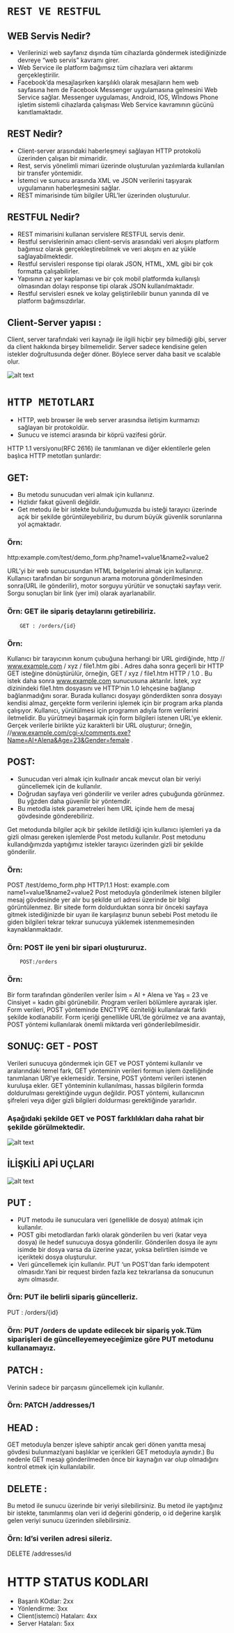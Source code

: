 # ``` REST VE RESTFUL ```


## WEB Servis Nedir?
- Verilerinizi web sayfanız dışında tüm cihazlarda göndermek istediğinizde devreye “web servis” kavramı girer.
- Web Service ile platform bağımsız tüm cihazlara veri aktarımı gerçekleştirilir.
- Facebook’da mesajlaşırken karşılıklı olarak mesajların hem web sayfasına hem de Facebook Messenger uygulamasına gelmesini Web Service sağlar. Messenger uygulaması, Android, IOS, Wİndows Phone işletim sistemli cihazlarda çalışması Web Service kavramının gücünü kanıtlamaktadır.


## REST Nedir?
- Client-server arasındaki haberleşmeyi sağlayan HTTP protokolü üzerinden çalışan bir mimaridir.
- Rest, servis yönelimli mimari üzerinde oluşturulan yazılımlarda kullanılan bir transfer yöntemidir. 
- İstemci ve sunucu arasında XML ve JSON verilerini taşıyarak uygulamanın haberleşmesini sağlar.
- REST mimarisinde tüm bilgiler URL’ler üzerinden oluşturulur.

## RESTFUL Nedir?
- REST mimarisini kullanan servislere RESTFUL servis denir.
- Restful servislerinin amacı client-servis arasındaki veri akışını platform bağımsız olarak gerçekleştirebilmek ve veri akışını en az yükle sağlayabilmektedir.
- Restful servisleri response tipi olarak JSON, HTML, XML gibi bir çok formatta çalışabilirler. 
- Yapısının az yer kaplaması ve bir çok mobil platformda kullanışlı olmasından dolayı response tipi olarak JSON kullanılmaktadır.
- Restful servisleri esnek ve kolay geliştirilebilir bunun yanında dil ve platform bağımsızdırlar.

## Client-Server yapısı : 
Client, server tarafındaki veri kaynağı ile ilgili hiçbir şey bilmediği gibi, server da client hakkında birşey bilmemelidir. Server sadece kendisine gelen istekler doğrultusunda değer döner. Böylece server daha basit ve scalable olur.

![alt text](https://encrypted-tbn0.gstatic.com/images?q=tbn:ANd9GcRKk5bbEuFHSxe0o5sY2mkR0s5hBdjmIvbECQ&usqp=CAU)







 # ``` HTTP METOTLARI ```
- HTTP, web browser ile web server arasındsa iletişim kurmamızı sağlayan bir protokoldür.
- Sunucu ve istemci arasında bir köprü vazifesi görür.

HTTP 1.1 versiyonu(RFC 2616) ile tanımlanan ve diğer eklentilerle gelen başlıca HTTP metotları şunlardır:

## GET:
- Bu metodu sunucudan veri almak için kullanırız. 
- Hızlıdır fakat güvenli değildir. 
- Get metodu ile bir istekte bulunduğumuzda bu isteği tarayıcı üzerinde açık bir şekilde görüntüleyebiliriz, bu durum büyük güvenlik sorunlarına yol açmaktadır.

### Örn:
http:example.com/test/demo_form.php?name1=value1&name2=value2

URL’yi bir web sunucusundan HTML belgelerini almak için kullanırız.
Kullanıcı tarafından bir sorgunun arama motoruna gönderilmesinden sonra(URL ile gönderilir), motor sorguyu yürütür ve sonuçtaki sayfayı verir.  Sorgu sonuçları bir link (yer imi) olarak ayarlanabilir.

### Örn: GET ile sipariş detaylarını getirebiliriz.
		GET : /orders/{id}

### Örn: 
Kullanıcı bir tarayıcının konum çubuğuna herhangi bir URL girdiğinde, http // www.example.com / xyz / file1.htm gibi . Adres daha sonra geçerli bir HTTP GET isteğine dönüştürülür, örneğin, GET / xyz / file1.htm HTTP / 1.0 .
Bu istek daha sonra www.example.com sunucusuna aktarılır. İstek, xyz dizinindeki file1.htm dosyasını ve HTTP'nin 1.0 lehçesine bağlanıp bağlanmadığını sorar. Burada kullanıcı dosyayı gönderdikten sonra dosyayı kendisi almaz, gerçekte form verilerini işlemek için bir program arka planda çalışıyor.
Kullanıcı, yürütülmesi için programın adıyla form verilerini iletmelidir. Bu yürütmeyi başarmak için form bilgileri istenen URL'ye eklenir. Gerçek verilerle birlikte yüz karakterli bir URL oluşturur; örneğin, //www.example.com/cgi-x/comments.exe?Name=AI+Alena&Age=23&Gender=female .


## POST:
- Sunucudan veri almak için kullnaılır ancak mevcut olan bir veriyi güncellemek için de kullanılır.
- Doğrudan sayfaya veri gönderilir ve veriler adres çubuğunda görünmez. Bu yğzden daha güvenilir bir yöntemdir.
- Bu metodla istek parametreleri hem URL içinde hem de mesaj gövdesinde gönderebiliriz.

Get metodunda bilgiler açık bir şekilde iletildiği için kullanıcı işlemleri ya da gizli olması gereken işlemlerde Post metodu kullanılır.
Post metodunu kullandığımızda yaptığımız istekler tarayıcı üzerinden gizli bir şekilde gönderilir.

### Örn:
POST /test/demo_form.php HTTP/1.1
Host: example.com
name1=value1&name2=value2
Post metoduyla gönderilmek istenen bilgiler mesaj gövdesinde yer alır bu şekilde url adresi üzerinde bir bilgi görüntülenmez. Bir sitede form doldurduktan sonra bir önceki sayfaya gitmek istediğinizde bir uyarı ile karşılaşırız bunun sebebi Post metodu ile giden bilgileri tekrar tekrar sunucuya yüklemek istenmemesinden kaynaklanmaktadır.

### Örn: POST ile yeni bir sipari oluştururuz.
		POST:/orders
    
### Örn:
Bir form tarafından gönderilen veriler İsim = AI + Alena ve Yaş = 23 ve Cinsiyet = kadın gibi görünebilir. Program verileri bölümlere ayırarak işler. Form verileri, POST yönteminde ENCTYPE özniteliği kullanılarak farklı şekilde kodlanabilir.
Form içeriği genellikle URL’de görülmez ve ana avantajı, POST yöntemi kullanılarak önemli miktarda veri gönderilebilmesidir.


## SONUÇ: GET - POST 
Verileri sunucuya göndermek için GET ve POST yöntemi kullanılır ve aralarındaki temel fark, GET yönteminin verileri formun işlem özelliğinde tanımlanan URI'ye eklemesidir. Tersine, POST yöntemi verileri istenen kuruluşa ekler. GET yönteminin kullanılması, hassas bilgilerin formda doldurulması gerektiğinde uygun değildir. POST yöntemi, kullanıcının şifreleri veya diğer gizli bilgileri doldurması gerektiğinde yararlıdır.

### Aşağıdaki şekilde GET ve POST farklılıkları daha rahat bir şekilde görülmektedir.

![alt text](https://ugurgelisken.com/wp-content/uploads/2017/07/bb.png)


## İLİŞKİLİ APİ UÇLARI
![alt text](https://miro.medium.com/max/1400/1*GIiYwvBEFReWH4QAdU0Mzw.png)



## PUT :
- PUT metodu ile sunuculara veri (genellikle de dosya) atılmak için kullanılır. 
- POST gibi metodlardan farklı olarak gönderilen bu veri (katar veya dosya) ile hedef sunucuya dosya gönderilir. Gönderilen dosya ile aynı isimde bir dosya varsa da üzerine yazar, yoksa belirtilen isimde ve içerikteki dosya oluşturulur.
- Veri güncellemek için kullanılır. PUT ‘un POST’dan farkı idempotent olmasıdır.Yani bir request birden fazla kez tekrarlansa da sonucunun aynı olmasıdır.
### Örn: PUT ile belirli sipariş güncelleriz.
PUT : /orders/{id}
### Örn: PUT /orders de update edilecek bir sipariş yok.Tüm siparişleri de güncelleyemeyeceğimize göre PUT metodunu kullanamayız.

## PATCH :
Verinin sadece bir parçasını güncellemek için kullanılır.
### Örn: PATCH /addresses/1

## HEAD :
GET metoduyla benzer işleve sahiptir ancak geri dönen yanıtta mesaj gövdesi bulunmaz(yani başlıklar ve içerikleri GET metoduyla aynıdır.) 
Bu nedenle GET mesajı gönderilmeden önce bir kaynağın var olup olmadığını kontrol etmek için kullanılabilir.


## DELETE :
Bu metod ile sunucu üzerinde bir veriyi silebilirsiniz. Bu metod ile yaptığınız bir istekte, tanımlanmış olan veri id değerini gönderip, o id değerine karşlık gelen veriyi sunucu üzerinden silebilirsiniz.

### Örn: Id’si verilen adresi sileriz.
DELETE /addresses/id



# HTTP STATUS KODLARI
- Başarılı KOdlar: 2xx
- Yönlendirme: 3xx
- Client(istemci) Hataları: 4xx
- Server Hataları: 5xx



